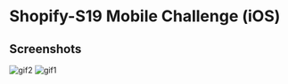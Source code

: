 # Shopify-S19 Mobile Challenge (iOS)

## Screenshots
![gif2](/Screenshots/gif1.gif)
![gif1](https://im.ezgif.com/tmp/ezgif-1-ae515d8ae405.gif)
